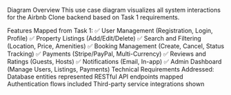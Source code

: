 Diagram Overview
This use case diagram visualizes all system interactions for the Airbnb Clone backend based on Task 1 requirements.

Features Mapped from Task 1:
✅ User Management (Registration, Login, Profile)
✅ Property Listings (Add/Edit/Delete)
✅ Search and Filtering (Location, Price, Amenities)
✅ Booking Management (Create, Cancel, Status Tracking)
✅ Payments (Stripe/PayPal, Multi-Currency)
✅ Reviews and Ratings (Guests, Hosts)
✅ Notifications (Email, In-app)
✅ Admin Dashboard (Manage Users, Listings, Payments)
Technical Requirements Addressed:
Database entities represented
RESTful API endpoints mapped
Authentication flows included
Third-party service integrations shown
